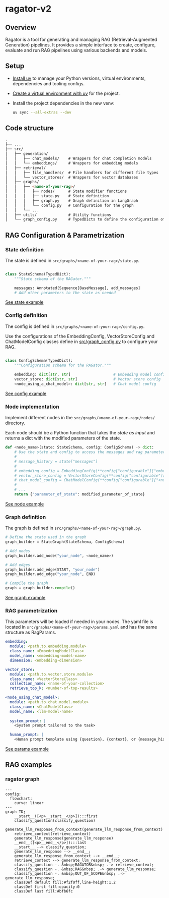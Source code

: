 # ragator-v2

## Overview

Ragator is a tool for generating and managing RAG (Retrieval-Augmented Generation) pipelines. It provides a simple interface to create, configure, evaluate and run RAG pipelines using various backends and models.

## Setup

- [Install uv](https://docs.astral.sh/uv/getting-started/installation/) to manage your Python versions, virtual environments, dependencies and tooling configs. 

- [Create a virtual environment with uv](https://docs.astral.sh/uv/pip/environments/#creating-a-virtual-environment) for the project.

- Install the project dependencies in the new venv:

    ```bash
    uv sync	--all-extras --dev
    ```

## Code structure

```markdown
.
├── ...
├── src/
│   ├── generation/
│   │   ├── chat_models/    # Wrappers for chat completion models
│   │   └── embeddings/     # Wrappers for embedding models
│   ├── retrieval/
│   │   ├── file_handlers/  # File handlers for different file types
│   │   └── vector_stores/  # Wrappers for vector databases
│   ├── graphs/
│   │   ├── <name-of-your-rag>/
│   │   │   ├── nodes/      # State modifier functions
│   │   │   ├── state.py    # State definition
│   │   │   ├── graph.py    # Graph definition in LangGraph
│   │   │   └── config.py   # Configuration for the graph
│   │   └── ...
│   ├── utils/              # Utility functions
│   └── graph_config.py     # TypedDicts to define the configuration of the graphs
```

## RAG Configuration & Parametrization

### State definition
The state is defined in `src/graphs/<name-of-your-rag>/state.py`. 

```python

class StateSchema(TypedDict):
    """State schema of the RAGator."""

    messages: Annotated[Sequence[BaseMessage], add_messages]
    # Add other parameters to the state as needed
```
[See state example](src/graphs/ragator/state.py)

### Config definition
The config is defined in `src/graphs/<name-of-your-rag>/config.py`. 

Use the configurations of the EmbeddingConfig, VectorStoreConfig and ChatModelConfig classes define in [src/graph_config.py](src/graph_config.py) to configure your RAG. 

```python

class ConfigSchema(TypedDict):
    """Configuration schema for the RAGator."""
    
    embedding: dict[str, str]                   # Embedding model config
    vector_store: dict[str, str]                # Vector store config
    <node_using_a_chat_model>: dict[str, str]   # Chat model config
```
[See config example](src/graphs/ragator/config.py)

### Node implementation

Implement different nodes in the `src/graphs/<name-of-your-rag>/nodes/` directory. 

Each node should be a Python function that takes the *state as input* and returns a dict with the modified parameters of the state.

```python
def <node_name>(state: StateSchema, config: ConfigSchema) -> dict:
    # Use the state and config to access the messages and rag parameters
    # 
    # message_history = state["messages"]
    # 
    # embedding_config = EmbeddingConfig(**config["configurable"]["embedding"])
    # vector_store_config = VectorStoreConfig(**config["configurable"]["vector_store"])
    # chat_model_config = ChatModelConfig(**config["configurable"]["<node_using_a_chat_model>"])
    # 
    # ...
    return {"parameter_of_state": modified_parameter_of_state}
```
[See node example](src/graphs/ragator/nodes/classify_question.py)

### Graph definition
The graph is defined in `src/graphs/<name-of-your-rag>/graph.py`.

```python
# Define the state used in the graph
graph_builder = StateGraph(StateSchema, ConfigSchema)

# Add nodes
graph_builder.add_node("your_node", <node_name>)

# Add edges
graph_builder.add_edge(START, "your_node")
graph_builder.add_edge("your_node", END)

# Compile the graph
graph = graph_builder.compile()
```
[See graph example](src/graphs/ragator/graph.py)

### RAG parametrization

This parameters will be loaded if needed in your nodes. 
The yaml file is located in `src/graphs/<name-of-your-rag>/params.yaml` and has the same structure as RagParams. 

```yaml
embedding:
  module: <path.to.embedding.module>
  class_name: <EmbeddingModelClass>
  model_name: <embedding-model-name>
  dimension: <embedding-dimension>

vector_store:
  module: <path.to.vector.store.module>
  class_name: <VectorStoreClass>
  collection_name: <name-of-your-collection>
  retrieve_top_k: <number-of-top-results>

<node_using_chat_model>:
  module: <path.to.chat.model.module>
  class_name: <ChatModelClass>
  model_name: <llm-model-name>
  
  system_prompt: |
    <System prompt tailored to the task>

  human_prompt: |
    <Human prompt template using {question}, {context}, or {message_history}>

```
[See params example](data/configs/ragator.yaml)

## RAG examples

### ragator graph

<!-- RAGATOR_DIAGRAM_START -->
```mermaid
---
config:
  flowchart:
    curve: linear
---
graph TD;
	__start__([<p>__start__</p>]):::first
	classify_question(classify_question)
	generate_llm_response_from_context(generate_llm_response_from_context)
	retrieve_context(retrieve_context)
	generate_llm_response(generate_llm_response)
	__end__([<p>__end__</p>]):::last
	__start__ --> classify_question;
	generate_llm_response --> __end__;
	generate_llm_response_from_context --> __end__;
	retrieve_context --> generate_llm_response_from_context;
	classify_question -. &nbsp;RAGATOR&nbsp; .-> retrieve_context;
	classify_question -. &nbsp;RAG&nbsp; .-> generate_llm_response;
	classify_question -. &nbsp;OUT_OF_SCOPE&nbsp; .-> generate_llm_response;
	classDef default fill:#f2f0ff,line-height:1.2
	classDef first fill-opacity:0
	classDef last fill:#bfb6fc

```
<!-- RAGATOR_DIAGRAM_END -->
